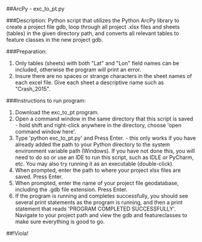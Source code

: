 ##ArcPy - exc_to_pt.py

###Description:
Python script that utilizes the Python ArcPy library to create a project file gdb, loop through all project .xlsx files and sheets (tables) in the given directory path, and converts all relevant tables to feature classes in the new project gdb.

###Preparation:
1. Only tables (sheets) with both "Lat" and "Lon" field names can be included, otherwise the program will print an error.
2. Insure there are no spaces or strange characters in the sheet names of each excel file. Give each sheet a descriptive name such as "Crash_2015".

###Instructions to run program:
1. Download the exc_to_pt program.
2. Open a command window in the same directory that this script is saved - hold shift and right-click anywhere in the directory, choose 'open command window here'.
3. Type 'python exc_to_pt.py' and Press Enter. - this only works if you have already added the path to your Python directory to the system environment variable path (Windows). If you have not done this, you will need to do so or use an IDE to run this script, such as IDLE or PyCharm, etc. You may also try running it as an executable (double-click).
3. When prompted, enter the path to where your project xlsx files are saved. Press Enter.
4. When prompted, enter the name of your project file geodatabase, including the .gdb file extension. Press Enter.
5. If the program is running and completes successfully, you should see several print statements as the program is running, and then a print statement that reads 'PROGRAM COMPLETED SUCCESSFULLY'. Navigate to your project path and view the gdb and featureclasses to make sure everything is good to go.


##!Viola!
